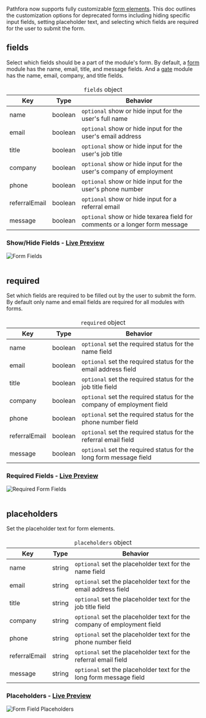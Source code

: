 Pathfora now supports fully customizable [form elements](../../types/form). This doc outlines the customization options for deprecated forms including hiding specific input fields, setting placeholder text, and selecting which fields are required for the user to submit the form.

## fields

Select which fields should be a part of the module's form. By default, a [form](../../types/form) module has the name, email, title, and message fields. And a [gate](../../types/form) module has the name, email, company, and title fields. 

<table>
  <thead>
    <tr>
      <td colspan="3" align="center"><code>fields</code> object</td>
    </tr>
    <tr>
      <th>Key</th>
      <th>Type</th>
      <th>Behavior</th>
    </tr>
  </thead>

  <tr>
    <td>name</td>
    <td>boolean</td>
    <td><code>optional</code> show or hide input for the user's full name</td>
  </tr>
  <tr>
    <td>email</td>
    <td>boolean</td>
    <td><code>optional</code> show or hide input for the user's email address</td>
  </tr>
  <tr>
    <td>title</td>
    <td>boolean</td>
    <td><code>optional</code> show or hide input for the user's job title</td>
  </tr>
  <tr>
    <td>company</td>
    <td>boolean</td>
    <td><code>optional</code> show or hide input for the user's company of employment</td>
  </tr>
  <tr>
    <td>phone</td>
    <td>boolean</td>
    <td><code>optional</code> show or hide input for the user's phone number</td>
  </tr>
  <tr>
    <td>referralEmail</td>
    <td>boolean</td>
    <td><code>optional</code> show or hide input for a referral email</td>
  </tr>
  <tr>
    <td>message</td>
    <td>boolean</td>
    <td><code>optional</code> show or hide texarea field for comments or a longer form message</td>
  </tr>
</table>

<h3>Show/Hide Fields - <a href="../../examples/preview/customization/form/fields.html" target="_blank">Live Preview</a></h3>

![Form Fields](../examples/img/customization/form/fields.png)

<pre data-src="../../examples/src/customization/form/fields.js"></pre>

## required

Set which fields are required to be filled out by the user to submit the form. By default only name and email fields are required for all modules with forms.

<table>
  <thead>
    <tr>
      <td colspan="3" align="center"><code>required</code> object</td>
    </tr>
    <tr>
      <th>Key</th>
      <th>Type</th>
      <th>Behavior</th>
    </tr>
  </thead>

  <tr>
    <td>name</td>
    <td>boolean</td>
    <td><code>optional</code> set the required status for the name field</td>
  </tr>
  <tr>
    <td>email</td>
    <td>boolean</td>
    <td><code>optional</code> set the required status for the email address field</td>
  </tr>
  <tr>
    <td>title</td>
    <td>boolean</td>
    <td><code>optional</code> set the required status for the job title field</td>
  </tr>
  <tr>
    <td>company</td>
    <td>boolean</td>
    <td><code>optional</code> set the required status for the company of employment field</td>
  </tr>
  <tr>
    <td>phone</td>
    <td>boolean</td>
    <td><code>optional</code> set the required status for the phone number field</td>
  </tr>
  <tr>
    <td>referralEmail</td>
    <td>boolean</td>
    <td><code>optional</code> set the required status for the referral email field</td>
  </tr>
  <tr>
    <td>message</td>
    <td>boolean</td>
    <td><code>optional</code> set the required status for the long form message field</td>
  </tr>
</table>


<h3>Required Fields - <a href="../../examples/preview/customization/form/required.html" target="_blank">Live Preview</a></h3>

![Required Form Fields](../examples/img/customization/form/required.png)

<pre data-src="../../examples/src/customization/form/required.js"></pre>


## placeholders

Set the placeholder text for form elements.

<table>
  <thead>
    <tr>
      <td colspan="3" align="center"><code>placeholders</code> object</td>
    </tr>
    <tr>
      <th>Key</th>
      <th>Type</th>
      <th>Behavior</th>
    </tr>
  </thead>

  <tr>
    <td>name</td>
    <td>string</td>
    <td><code>optional</code> set the placeholder text for the name field</td>
  </tr>
  <tr>
    <td>email</td>
    <td>string</td>
    <td><code>optional</code> set the placeholder text for the email address field</td>
  </tr>
  <tr>
    <td>title</td>
    <td>string</td>
    <td><code>optional</code> set the placeholder text for the job title field</td>
  </tr>
  <tr>
    <td>company</td>
    <td>string</td>
    <td><code>optional</code> set the placeholder text for the company of employment field</td>
  </tr>
  <tr>
    <td>phone</td>
    <td>string</td>
    <td><code>optional</code> set the placeholder text for the phone number field</td>
  </tr>
  <tr>
    <td>referralEmail</td>
    <td>string</td>
    <td><code>optional</code> set the placeholder text for the referral email field</td>
  </tr>
  <tr>
    <td>message</td>
    <td>string</td>
    <td><code>optional</code> set the placeholder text for the long form message field</td>
  </tr>
</table>

<h3>Placeholders - <a href="../../examples/preview/customization/form/placeholders.html" target="_blank">Live Preview</a></h3>

![Form Field Placeholders](../examples/img/customization/form/placeholders.png)

<pre data-src="../../examples/src/customization/form/placeholders.js"></pre>
